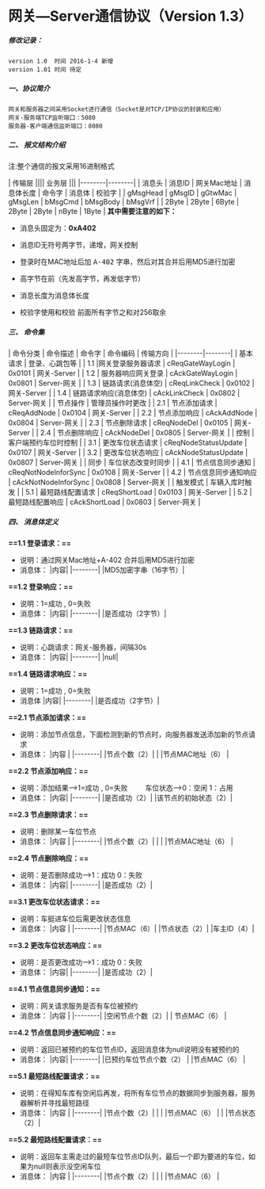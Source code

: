 网关—Server通信协议（Version 1.3）
================
##### 修改记录：
	version 1.0  时间 2016-1-4 新增
    version 1.01 时间 待定

##### 一、协议简介
	网关和服务器之间采用Socket进行通信（Socket是对TCP/IP协议的封装和应用）
	网关-服务端TCP监听端口：5080
	服务器-客户端通信监听端口：8080

##### 二、	报文结构介绍
注:整个通信的报文采用16进制格式

| 传输层 |||| 业务层 |||
|--------|--------|
| 消息头 | 消息ID | 网关Mac地址 | 消息体长度 | 命令字 | 消息体 | 校验字 |
| gMsgHead | gMsgID | gGtwMac | gMsgLen | bMsgCmd | bMsgBody | bMsgVrf |
| 2Byte | 2Byte | 6Byte | 2Byte | 2Byte | nByte | 1Byte |
**其中需要注意的如下：**

* 消息头固定为：**0xA402**

* 消息ID无符号两字节，递增，网关控制

* 登录时在MAC地址后加 <kbd>A-402</kbd> 字串，然后对其合并后用MD5进行加密

* 高字节在前（先发高字节，再发低字节）

* 消息长度为消息体长度
* 校验字使用和校验 前面所有字节之和对256取余

##### 三、 命令集

| 命令分类 | 命令描述 | 命令字 | 命令编码 | 传输方向 |
|--------|--------|
| 基本请求 | 登录、心跳包等 |
|    1.1    |网关登录服务器请求      | cReqGateWayLogin | 0x0101 | 网关-Server |
|    1.2    | 服务器响应网关登录     | cAckGateWayLogin | 0x0801 | Server-网关 |
|    1.3    | 链路请求(消息体空)     | cReqLinkCheck | 0x0102 | 网关-Server |
|    1.4    | 链路请求响应(消息体空) | cAckLinkCheck | 0x0802 | Server-网关 |
| 节点操作 | 管理员操作时更改 |
|    2.1    | 节点添加请求 | cReqAddNode | 0x0104 | 网关-Server |
|    2.2    | 节点添加响应 | cAckAddNode | 0x0804 | Server-网关 |
|    2.3    | 节点删除请求 | cReqNodeDel | 0x0105 | 网关-Server |
|    2.4    | 节点删除响应 | cAckNodeDel | 0x0805 | Server-网关 |
| 控制 | 客户端预约车位时控制 |
|    3.1    | 更改车位状态请求 | cReqNodeStatusUpdate | 0x0107 | 网关-Server |
|    3.2    | 更改车位状态响应 | cAckNodeStatusUpdate | 0x0807 | Server-网关 |
| 同步 | 车位状态改变时同步 |
|    4.1    | 节点信息同步通知 | cReqNotNodeInforSync | 0x0108 | 网关-Server |
|    4.2    | 节点信息同步通知响应 | cAckNotNodeInforSync | 0x0808 | Server-网关 |
| 触发模式 | 车辆入库时触发 |
|    5.1    | 最短路线配置请求 | cReqShortLoad | 0x0103 | 网关-Server |
|    5.2    | 最短路线配置响应 | cAckShortLoad | 0x0803 | Server-网关 |

##### 四、 消息体定义

**==1.1 登录请求：==**
 - 说明：通过网关Mac地址+A-402 合并后用MD5进行加密
 - 消息体：
   |内容|
   |--------|
   |MD5加密字串（16字节）|

**==1.2 登录响应：==**
 - 说明：1=成功 , 0=失败
 - 消息体：
   |内容|
   |--------|
   |是否成功（2字节）|

**==1.3 链路请求：==**
 - 说明：心跳请求：网关-服务器，间隔30s
 - 消息体：
   |内容|
   |--------|
   |null|

**==1.4 链路请求响应：==**
 - 说明：1=成功 , 0=失败
 - 消息体
   |内容|
   |--------|
   |是否成功（2字节）|

**==2.1 节点添加请求：==**
 - 说明：添加节点信息，下面检测到新的节点时，向服务器发送添加新的节点请求
 - 消息体：
   |内容	  |
   |--------|
   |节点个数（2）|
   |           |节点MAC地址（6） |

**==2.2 节点添加响应：==**
 - 说明：添加结果-->1=成功 , 0=失败 &nbsp;&nbsp;&nbsp;&nbsp;&nbsp;&nbsp;&nbsp; 车位状态-->0：空闲  1：占用
 - 消息体：
   |内容|
   |--------|
   |是否成功（2）|
   |该节点的初始状态（2）|

**==2.3 节点删除请求：==**
 - 说明：删除某一车位节点
 - 消息体：
   |内容	  |
   |--------|
   |节点个数（2）|           |
   |           |节点MAC地址（6） |


**==2.4 节点删除响应：==**
 - 说明：是否删除成功-->1：成功 0：失败
 - 消息体：
   |内容|
   |--------|
   |是否成功（2）|



**==3.1 更改车位状态请求：==**
 - 说明：车挺进车位后需更改状态信息
 - 消息体：
   |内容	  |
   |--------|
   |节点MAC（6）|
   |节点状态（2）|
   |车主ID（4）|


**==3.2 更改车位状态响应：==**
 - 说明：是否更改成功-->1：成功 0：失败
 - 消息体：
   |内容|
   |--------|
   |是否成功（2）|

**==4.1 节点信息同步通知：==**
 - 说明：网关请求服务是否有车位被预约
 - 消息体：
   |内容	  |
   |--------|
   |空闲节点个数（2）|
   |  节点MAC（6）  |

**==4.2 节点信息同步通知响应：==**
 - 说明：返回已被预约的车位节点ID，返回消息体为null说明没有被预约的
 - 消息体：
   |内容|
   |--------|
   |已预约车位节点个数（2） |
   |节点MAC（6） |

**==5.1 最短路线配置请求：==**
 - 说明：在得知车库有空闲后再发，将所有车位节点的数据同步到服务器，服务器解析并寻找最短路径
 - 消息体：
   |内容	  |
   |--------|
   |节点个数（2）|           |
   |           |节点MAC（6） |
   |           |节点状态（2）|


**==5.2 最短路线配置请求：==**
 - 说明：返回车主需走过的最短车位节点ID队列，最后一个即为要进的车位，如果为null则表示没空闲车位
 - 消息体：
   |内容	  |
   |--------|
   |节点个数（2）|           |
   |           |节点MAC（6） |


